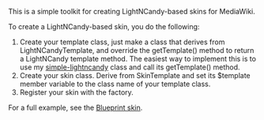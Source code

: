 This is a simple toolkit for creating LightNCandy-based skins for MediaWiki.

To create a LightNCandy-based skin, you do the following:

1. Create your template class, just make a class that derives from LightNCandyTemplate,
   and override the getTemplate() method to return a LightNCandy template method.
   The easiest way to implement this is to use my
   [simple-lightncandy](https://github.com/werdnum/simple-lightncandy) class and call
   its getTemplate() method.
2. Create your skin class. Derive from SkinTemplate and set its $template member variable
   to the class name of your template class.
3. Register your skin with the factory.

For a full example, see the [Blueprint skin](https://github.com/wikimedia/mediawiki-skins-Blueprint).
